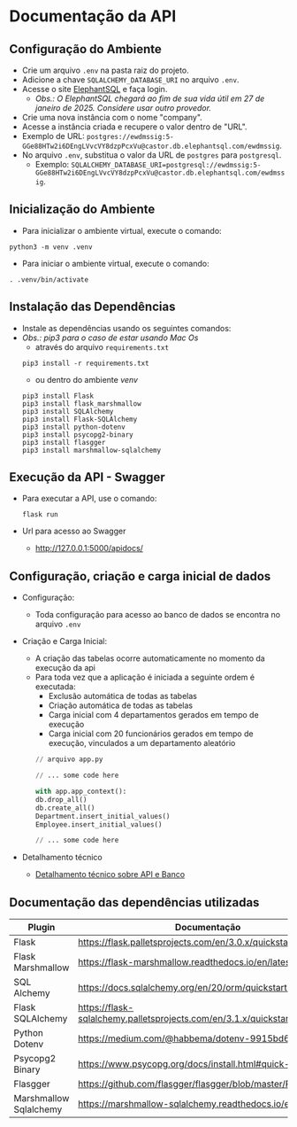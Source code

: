 # Documentação da API

## Configuração do Ambiente

- Crie um arquivo `.env` na pasta raiz do projeto.
- Adicione a chave `SQLALCHEMY_DATABASE_URI` no arquivo `.env`.
- Acesse o site [ElephantSQL](https://www.elephantsql.com/) e faça login.
    - *Obs.: O ElephantSQL chegará ao fim de sua vida útil em 27 de janeiro de 2025. Considere usar outro provedor.*
- Crie uma nova instância com o nome "company".
- Acesse a instância criada e recupere o valor dentro de "URL".
- Exemplo de URL: `postgres://ewdmssig:5-GGe88HTw2i6DEngLVvcVY8dzpPcxVu@castor.db.elephantsql.com/ewdmssig`.
- No arquivo `.env`, substitua o valor da URL de `postgres` para `postgresql`.
  - Exemplo: `SQLALCHEMY_DATABASE_URI=postgresql://ewdmssig:5-GGe88HTw2i6DEngLVvcVY8dzpPcxVu@castor.db.elephantsql.com/ewdmssig`.

## Inicialização do Ambiente

- Para inicializar o ambiente virtual, execute o comando:
```shell
python3 -m venv .venv
```

- Para iniciar o ambiente virtual, execute o comando:
```shell
. .venv/bin/activate
```

## Instalação das Dependências

- Instale as dependências usando os seguintes comandos:
- *Obs.: pip3 para o caso de estar usando Mac Os*
    - através do arquivo `requirements.txt`
    ```shell
    pip3 install -r requirements.txt
    ```
    - ou dentro do ambiente *venv*
    ```shell
    pip3 install Flask
    pip3 install flask_marshmallow
    pip3 install SQLAlchemy
    pip3 install Flask-SQLAlchemy
    pip3 install python-dotenv
    pip3 install psycopg2-binary
    pip3 install flasgger
    pip3 install marshmallow-sqlalchemy
    ```

## Execução da API - Swagger

- Para executar a API, use o comando:
    ```shell
    flask run
    ```
- Url para acesso ao Swagger

    - http://127.0.0.1:5000/apidocs/

## Configuração, criação e carga inicial de dados
- Configuração:
    - Toda configuração para acesso ao banco de dados se encontra no arquivo `.env`

- Criação e Carga Inicial:
    - A criação das tabelas ocorre automaticamente no momento da execução da api
    - Para toda vez que a aplicação é iniciada a seguinte ordem é executada:
        - Exclusão automática de todas as tabelas
        - Criação automática de todas as tabelas
        - Carga inicial com 4 departamentos gerados em tempo de execução
        - Carga inicial com 20 funcionários gerados em tempo de execução, vinculados a um departamento aleatório
        ```python
        // arquivo app.py
        
        // ... some code here 
        
        with app.app_context():
        db.drop_all()
        db.create_all()
        Department.insert_initial_values()
        Employee.insert_initial_values()

        // ... some code here
        ```
- Detalhamento técnico
    - [Detalhamento técnico sobre API e Banco]()


## Documentação das dependências utilizadas

| Plugin | Documentação |
| ------ | ------------ |
| Flask | https://flask.palletsprojects.com/en/3.0.x/quickstart/ |
| Flask Marshmallow | https://flask-marshmallow.readthedocs.io/en/latest/ |
| SQL Alchemy | https://docs.sqlalchemy.org/en/20/orm/quickstart.html |
| Flask SQLAlchemy | https://flask-sqlalchemy.palletsprojects.com/en/3.1.x/quickstart/ |
| Python Dotenv | https://medium.com/@habbema/dotenv-9915bd642533 |
| Psycopg2 Binary | https://www.psycopg.org/docs/install.html#quick-install |
| Flasgger | https://github.com/flasgger/flasgger/blob/master/README.md |
| Marshmallow Sqlalchemy | https://marshmallow-sqlalchemy.readthedocs.io/en/latest/ |
